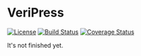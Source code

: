 # VeriPress

[![License](https://img.shields.io/github/license/mashape/apistatus.svg?maxAge=2592000)](LICENSE)
[![Build Status](https://travis-ci.org/BlogTANG/veripress.svg?branch=master)](https://travis-ci.org/BlogTANG/veripress)
[![Coverage Status](https://coveralls.io/repos/github/BlogTANG/veripress/badge.svg?branch=master)](https://coveralls.io/github/BlogTANG/veripress?branch=master)

It's not finished yet.
